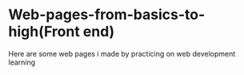 # Web-pages-from-basics-to-high(Front end)
Here are some web pages i made by practicing on web development learning
